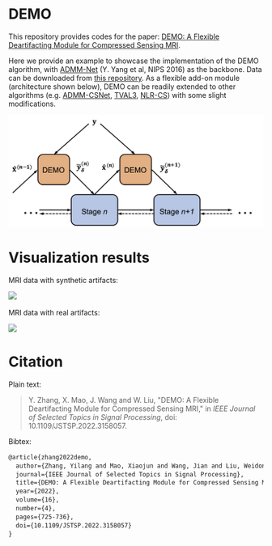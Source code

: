 # DEMO

This repository provides codes for the paper: [DEMO: A Flexible Deartifacting Module for Compressed Sensing MRI](https://ieeexplore.ieee.org/document/9732174). 

Here we provide an example to showcase the implementation of the DEMO algorithm, with [ADMM-Net](https://github.com/yangyan92/Deep-ADMM-Net) (Y. Yang et al, NIPS 2016) as the backbone. Data can be downloaded from [this repository](https://github.com/yangyan92/ADMM-CSNet). As a flexible add-on module (architecture shown below), DEMO can be readily extended to other algorithms (e.g. [ADMM-CSNet](https://github.com/yangyan92/ADMM-CSNet), [TVAL3](https://www.caam.rice.edu/~optimization/L1/TVAL3/), [NLR-CS](http://see.xidian.edu.cn/faculty/wsdong/Code_release/NLR_codes.rar)) with some slight modifications. 

<img src="web/DEMO_for_NN.png">

# Visualization results

MRI data with synthetic artifacts:

<img src="web/synthetic_examples.png">

MRI data with real artifacts:

<img src="web/real_data.png">

# Citation

Plain text:

> Y. Zhang, X. Mao, J. Wang and W. Liu, "DEMO: A Flexible Deartifacting Module for Compressed Sensing MRI," in *IEEE Journal of Selected Topics in Signal Processing*, doi: 10.1109/JSTSP.2022.3158057.

Bibtex:

```tex
@article{zhang2022demo,
  author={Zhang, Yilang and Mao, Xiaojun and Wang, Jian and Liu, Weidong},
  journal={IEEE Journal of Selected Topics in Signal Processing}, 
  title={DEMO: A Flexible Deartifacting Module for Compressed Sensing MRI}, 
  year={2022},
  volume={16},
  number={4},
  pages={725-736},
  doi={10.1109/JSTSP.2022.3158057}
}
```
